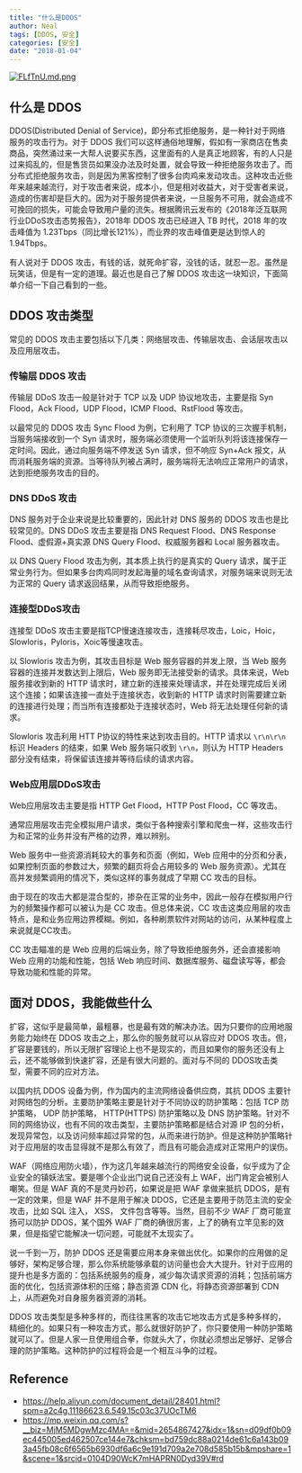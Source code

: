 ```yaml
---
title: "什么是DDOS"
author: Neal
tags: [DDOS, 安全]
categories: [安全]
date: "2018-01-04"
---
```


[![FLfTnU.md.png](https://s2.ax1x.com/2019/01/09/FLfTnU.md.png)](https://imgchr.com/i/FLfTnU)

## 什么是 DDOS

DDOS(Distributed Denial of Service)，即分布式拒绝服务，是一种针对于网络服务的攻击行为。对于 DDOS 我们可以这样通俗地理解，假如有一家商店在售卖商品，突然涌过来一大帮人说要买东西，这里面有的人是真正地顾客，有的人只是过来捣乱的，但是售货员如果没办法及时处置，就会导致一种拒绝服务攻击了。而分布式拒绝服务攻击，则是因为黑客控制了很多台肉鸡来发动攻击。这种攻击近些年来越来越流行，对于攻击者来说，成本小，但是相对收益大，对于受害者来说，造成的伤害却是巨大的。因为对于服务提供者来说，一旦服务不可用，就会造成不可挽回的损失，可能会导致用户量的流失。根据腾讯云发布的《2018年泛互联网行业DDoS攻击态势报告》，2018年 DDOS 攻击已经进入 TB 时代，2018 年的攻击峰值为 1.23Tbps（同比增长121%），而业界的攻击峰值更是达到惊人的 1.94Tbps。

有人说对于 DDOS 攻击，有钱的话，就死命扩容，没钱的话，就忍一忍。虽然是玩笑话，但是有一定的道理。最近也是自己了解 DDOS 攻击这一块知识，下面简单介绍一下自己看到的一些。

## DDOS 攻击类型

常见的 DDOS 攻击主要包括以下几类：网络层攻击、传输层攻击、会话层攻击以及应用层攻击。

### 传输层 DDOS 攻击

传输层 DDoS 攻击一般是针对于 TCP 以及 UDP 协议地攻击，主要是指 Syn Flood，Ack Flood，UDP Flood，ICMP Flood、RstFlood 等攻击。

以最常见的 DDOS 攻击 Sync Flood 为例，它利用了 TCP 协议的三次握手机制，当服务端接收到一个 Syn 请求时，服务端必须使用一个监听队列将该连接保存一定时间。因此，通过向服务端不停发送 Syn 请求，但不响应 Syn+Ack 报文，从而消耗服务端的资源。当等待队列被占满时，服务端将无法响应正常用户的请求，达到拒绝服务攻击的目的。


### DNS DDoS 攻击

DNS 服务对于企业来说是比较重要的，因此针对 DNS 服务的 DDOS 攻击也是比较常见的。DNS DDoS 攻击主要是指 DNS Request Flood、DNS Response Flood、虚假源+真实源 DNS Query Flood、权威服务器和 Local 服务器攻击。

以 DNS Query Flood 攻击为例，其本质上执行的是真实的 Query 请求，属于正常业务行为。但如果多台肉鸡同时发起海量的域名查询请求，对服务端来说则无法为正常的 Query 请求返回结果，从而导致拒绝服务。

### 连接型DDoS攻击

连接型 DDoS 攻击主要是指TCP慢速连接攻击，连接耗尽攻击，Loic，Hoic，Slowloris，Pyloris，Xoic等慢速攻击。

以 Slowloris 攻击为例，其攻击目标是 Web 服务容器的并发上限，当 Web 服务容器的连接并发数达到上限后，Web 服务即无法接受新的请求。具体来说，Web 服务接收到新的 HTTP 请求时，建立新的连接来处理请求，并在处理完成后关闭这个连接；如果该连接一直处于连接状态，收到新的 HTTP 请求时则需要建立新的连接进行处理；而当所有连接都处于连接状态时，Web 将无法处理任何新的请求。

Slowloris 攻击利用 HTT P协议的特性来达到攻击目的。HTTP 请求以 `\r\n\r\n` 标识 Headers 的结束，如果 Web 服务端只收到 `\r\n`，则认为 HTTP Headers 部分没有结束，将保留该连接并等待后续的请求内容。


### Web应用层DDoS攻击

Web应用层攻击主要是指 HTTP Get Flood，HTTP Post Flood，CC 等攻击。

通常应用层攻击完全模拟用户请求，类似于各种搜索引擎和爬虫一样，这些攻击行为和正常的业务并没有严格的边界，难以辨别。

Web 服务中一些资源消耗较大的事务和页面（例如，Web 应用中的分页和分表，如果控制页面的参数过大，频繁的翻页将会占用较多的 Web 服务资源）。尤其在高并发频繁调用的情况下，类似这样的事务就成了早期 CC 攻击的目标。

由于现在的攻击大都是混合型的，掺杂在正常的业务中，因此一般存在模拟用户行为的频繁操作都可以被认为是 CC 攻击。但总体来说，CC 攻击这类应用层的攻击特点，是和业务应用边界模糊。例如，各种刷票软件对网站的访问，从某种程度上来说就是CC攻击。

CC 攻击瞄准的是 Web 应用的后端业务，除了导致拒绝服务外，还会直接影响 Web 应用的功能和性能，包括 Web 响应时间、数据库服务、磁盘读写等，都会导致功能和性能的异常。

## 面对 DDOS，我能做些什么

扩容，这似乎是最简单，最粗暴，也是最有效的解决办法。因为只要你的应用地服务能力始终在 DDOS 攻击之上，那么你的服务就可以从容应对 DDOS 攻击。但，扩容是要钱的，所以无限扩容理论上也不是现实的，而且如果你的服务还没有上云，还不能够做到快速扩容，还是有很大问题的。面对与不同的 DDOS攻击类型，需要不同的应对方法。

以国内抗 DDOS 设备为例，作为国内的主流网络设备供应商，其抗 DDOS 主要针对网络包的分析。主要防护策略主要是针对于不同协议的防护策略：包括 TCP 防护策略， UDP 防护策略， HTTP(HTTPS) 防护策略以及 DNS 防护策略。针对不同的网络协议，也有不同的攻击类型，主要防护策略都是结合对源 IP 包的分析，发现异常包，以及访问频率超过异常的包，从而来进行防护。但是这种防护策略针对于应用层的攻击显得就不是那么有效了，而且有可能会造成对正常用户的误伤。

WAF（网络应用防火墙），作为这几年越来越流行的网络安全设备，似乎成为了企业安全的镇妖法宝。要是哪个企业出门说自己还没有上 WAF，出门肯定会被别人嘲笑。但是 WAF 真的不是灵丹妙药，如果说是把 WAF 拿做来抵抗 DDOS，是有一定的效果，但是 WAF 并不是用于解决 DDOS，它还是主要用于防范主流的安全攻击，比如 SQL 注入， XSS， 文件包含等等。当然，目前不少 WAF 厂商可能宣扬可以防护 DDOS，某个国外 WAF 厂商的确很厉害，上了的确有立竿见影的效果，但是指望它能解决一切问题，可能就不太现实了。

说一千到一万，防护 DDOS 还是需要应用本身来做出优化。如果你的应用做的足够好，架构足够合理，那么你系统能够承载的访问量也会大大提升。针对于应用的提升也是多方面的：包括系统服务的瘦身，减少每次请求资源的消耗；包括前端方面的优化，包括资源体积的压缩；静态资源 CDN 化，将静态资源部署到 CDN 上，从而避免对自身服务器资源的消耗。

DDOS 攻击类型是多种多样的，而往往黑客的攻击它地攻击方式是多种多样的，精细化的。如果只有一种攻击方式，那么就很好防护了，你只要使用一种防护策略就可以了。但是人家一旦使用组合拳，你就头大了，你就必须想出足够好、足够合理的防护策略。这种防护的过程将会是一个相互斗争的过程。


## Reference 

* https://help.aliyun.com/document_detail/28401.html?spm=a2c4g.11186623.6.549.15c03c37UOcTM6
* https://mp.weixin.qq.com/s?__biz=MjM5MDgwMzc4MA==&mid=2654867427&idx=1&sn=d09df0b09ec445005ed462507ce144e7&chksm=bd759dc88a0214de61c6a143b093a45fb08c6f6565b6930df6a6c9e191d709a2e708d585b15b&mpshare=1&scene=1&srcid=0104D90WcK7mHAPRN0Dyd39V#rd




